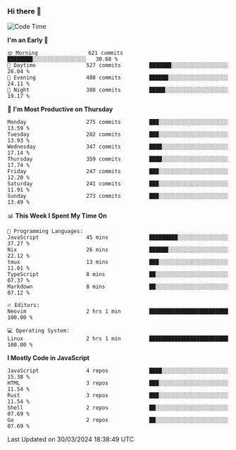 ### Hi there 👋
<!--START_SECTION:waka-->
![Code Time](http://img.shields.io/badge/Code%20Time-299%20hrs%2036%20mins-blue)

**I'm an Early 🐤** 

```text
🌞 Morning                621 commits         ████████░░░░░░░░░░░░░░░░░   30.68 % 
🌆 Daytime                527 commits         ███████░░░░░░░░░░░░░░░░░░   26.04 % 
🌃 Evening                488 commits         ██████░░░░░░░░░░░░░░░░░░░   24.11 % 
🌙 Night                  388 commits         █████░░░░░░░░░░░░░░░░░░░░   19.17 % 
```
📅 **I'm Most Productive on Thursday** 

```text
Monday                   275 commits         ███░░░░░░░░░░░░░░░░░░░░░░   13.59 % 
Tuesday                  282 commits         ███░░░░░░░░░░░░░░░░░░░░░░   13.93 % 
Wednesday                347 commits         ████░░░░░░░░░░░░░░░░░░░░░   17.14 % 
Thursday                 359 commits         ████░░░░░░░░░░░░░░░░░░░░░   17.74 % 
Friday                   247 commits         ███░░░░░░░░░░░░░░░░░░░░░░   12.20 % 
Saturday                 241 commits         ███░░░░░░░░░░░░░░░░░░░░░░   11.91 % 
Sunday                   273 commits         ███░░░░░░░░░░░░░░░░░░░░░░   13.49 % 
```


📊 **This Week I Spent My Time On** 

```text
💬 Programming Languages: 
JavaScript               45 mins             █████████░░░░░░░░░░░░░░░░   37.27 % 
Nix                      26 mins             ██████░░░░░░░░░░░░░░░░░░░   22.12 % 
tmux                     13 mins             ███░░░░░░░░░░░░░░░░░░░░░░   11.01 % 
TypeScript               8 mins              ██░░░░░░░░░░░░░░░░░░░░░░░   07.37 % 
Markdown                 8 mins              ██░░░░░░░░░░░░░░░░░░░░░░░   07.12 % 

🔥 Editors: 
Neovim                   2 hrs 1 min         █████████████████████████   100.00 % 

💻 Operating System: 
Linux                    2 hrs 1 min         █████████████████████████   100.00 % 
```

**I Mostly Code in JavaScript** 

```text
JavaScript               4 repos             ████░░░░░░░░░░░░░░░░░░░░░   15.38 % 
HTML                     3 repos             ███░░░░░░░░░░░░░░░░░░░░░░   11.54 % 
Rust                     3 repos             ███░░░░░░░░░░░░░░░░░░░░░░   11.54 % 
Shell                    2 repos             ██░░░░░░░░░░░░░░░░░░░░░░░   07.69 % 
Go                       2 repos             ██░░░░░░░░░░░░░░░░░░░░░░░   07.69 % 
```




 Last Updated on 30/03/2024 18:38:49 UTC
<!--END_SECTION:waka-->

<!--
**YoganshSharma/YoganshSharma** is a ✨ _special_ ✨ repository because its `README.md` (this file) appears on your GitHub profile.

Here are some ideas to get you started:

- 🔭 I’m currently working on ...
- 🌱 I’m currently learning ...
- 👯 I’m looking to collaborate on ...
- 🤔 I’m looking for help with ...
- 💬 Ask me about ...
- 📫 How to reach me: ...
- 😄 Pronouns: ...
- ⚡ Fun fact: ...
-->
